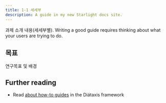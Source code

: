 ```yaml
---
title: 1-1 세세부
description: A guide in my new Starlight docs site.
---
```


과제 소개 내용(세세부별).
Writing a good guide requires thinking about what your users are trying to do.

## 목표
연구목표 및 배경

## Further reading

- Read [about how-to guides](https://diataxis.fr/how-to-guides/) in the Diátaxis framework
